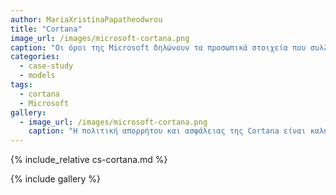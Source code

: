 ```yaml
---
author: MariaXristinaPapatheodwrou
title: "Cortana"
image_url: /images/microsoft-cortana.png
caption: "Οι όροι της Microsoft δηλώνουν τα προσωπικά στοιχεία που συλλέγει η Cortana εξαρτάται από τις επιλογές που κάνει ένας χρήστης (συμπεριλαμβανομένων των ρυθμίσεων απορρήτου τους και εάν είναι συνδεδεμένοι ή όχι), τα δεδομένα που μοιράζονται με την Cortana και τις δυνατότητες της Cortana (οι οποίες διαφέρουν ανάλογα με το λειτουργικό σύστημα ενός χρήστη , συσκευή και τις υπηρεσίες και τις εφαρμογές που χρησιμοποιούν). Οι όροι της Microsoft δηλώνουν ότι έχουν δεσμευτεί να προστατεύουν την ασφάλεια των προσωπικών δεδομένων των χρηστών."
categories:
  - case-study
  - models
tags:
  - cortana
  - Microsoft
gallery:
  - image_url: /images/microsoft-cortana.png
    caption: "Η πολιτική απορρήτου και ασφάλειας της Cortana είναι καλή, σε γενικές γραμμές, αλλά σίγουρα επιδέχεται περιθώρια βελτίωσης." 
---
```


{% include_relative cs-cortana.md %}

{% include gallery %}
